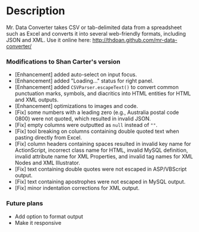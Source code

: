 # Description

Mr. Data Converter takes CSV or tab-delimited data from a spreadsheet such as Excel and converts it into several web-friendly formats, including JSON and XML.
Use it online here: http://thdoan.github.com/mr-data-converter/

### Modifications to Shan Carter's version

- [Enhancement] added auto-select on input focus.
- [Enhancement] added "Loading..." status for right panel.
- [Enhancement] added `CSVParser.escapeText()` to convert common punctuation marks, symbols, and diacritics into HTML entities for HTML and XML outputs.
- [Enhancement] optimizations to images and code.
- [Fix] some numbers with a leading zero (e.g., Australia postal code 0800) were not quoted, which resulted in invalid JSON.
- [Fix] empty columns were outputted as `null` instead of `""`.
- [Fix] tool breaking on columns containing double quoted text when pasting directly from Excel.
- [Fix] column headers containing spaces resulted in invalid key name for ActionScript, incorrect class name for HTML, invalid MySQL definition, invalid attribute name for XML Properties, and invalid tag names for XML Nodes and XML Illustrator.
- [Fix] text containing double quotes were not escaped in ASP/VBScript output.
- [Fix] text containing apostrophes were not escaped in MySQL output.
- [Fix] minor indentation corrections for XML output.

### Future plans

- Add option to format output
- Make it responsive